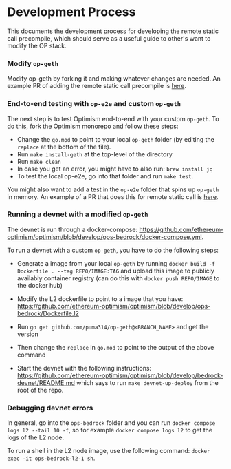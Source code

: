 # Development Process

This documents the development process for developing the remote static call precompile, which should serve as a useful guide to other's want to modify the OP stack.

### Modify `op-geth`

Modify op-geth by forking it and making whatever changes are needed. An example PR of adding the remote static call precompile is [here](https://github.com/ethereum-optimism/op-geth/pull/114).

### End-to-end testing with `op-e2e` and custom `op-geth`

The next step is to test Optimism end-to-end with your custom `op-geth`. To do this, fork the Optimism monorepo and follow these steps:

- Change the `go.mod` to point to your local `op-geth` folder (by editing the `replace` at the bottom of the file).
- Run `make install-geth` at the top-level of the directory
- Run `make clean`
- In case you get an error, you might have to also run: `brew install jq`
- To test the local op-e2e, go into that folder and run `make test`.

You might also want to add a test in the `op-e2e` folder that spins up `op-geth` in memory. An example of a PR that does this for remote static call is [here](https://github.com/ethereum-optimism/optimism/compare/develop...puma314:optimism:feat/test-remote-static-call#diff-9286636f5c04415f4817f6c292254f7b730c54df20812a4180ef2fcba7cea9abR23).

### Running a devnet with a modified `op-geth`

The devnet is run through a docker-compose: https://github.com/ethereum-optimism/optimism/blob/develop/ops-bedrock/docker-compose.yml.

To run a devnet with a custom `op-geth`, you have to do the following steps:
- Generate a image from your local `op-geth` by running `docker build -f Dockerfile . --tag REPO/IMAGE:TAG` and upload this image to publicly availably container registry (can do this with `docker push REPO/IMAGE` to the docker hub)
- Modify the L2 dockerfile to point to a image that you have: https://github.com/ethereum-optimism/optimism/blob/develop/ops-bedrock/Dockerfile.l2

- Run `go get github.com/puma314/op-geth@<BRANCH_NAME>` and get the version
- Then change the `replace` in `go.mod` to point to the output of the above command

- Start the devnet with the following instructions: https://github.com/ethereum-optimism/optimism/blob/develop/bedrock-devnet/README.md which says to run `make devnet-up-deploy` from the root of the repo.


### Debugging devnet errors

In general, go into the `ops-bedrock` folder and you can run `docker compose logs l2 --tail 10 -f`, so for example `docker compose logs l2` to get the logs of the L2 node.

To run a shell in the L2 node image, use the following command: `docker exec -it ops-bedrock-l2-1 sh`.